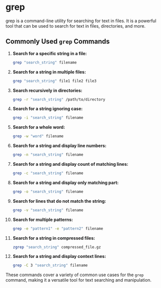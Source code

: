 # grep

grep is a command-line utility for searching for text in files. It is a powerful tool that can be used to search for text in files, directories, and more.

## Commonly Used `grep` Commands

1. **Search for a specific string in a file:**
   ```bash
   grep "search_string" filename
   ```

2. **Search for a string in multiple files:**
   ```bash
   grep "search_string" file1 file2 file3
   ```

3. **Search recursively in directories:**
   ```bash
   grep -r "search_string" /path/to/directory
   ```

4. **Search for a string ignoring case:**
   ```bash
   grep -i "search_string" filename
   ```

5. **Search for a whole word:**
   ```bash
   grep -w "word" filename
   ```

6. **Search for a string and display line numbers:**
   ```bash
   grep -n "search_string" filename
   ```

7. **Search for a string and display count of matching lines:**
   ```bash
   grep -c "search_string" filename
   ```

8. **Search for a string and display only matching part:**
   ```bash
   grep -o "search_string" filename
   ```

9. **Search for lines that do not match the string:**
   ```bash
   grep -v "search_string" filename
   ```

10. **Search for multiple patterns:**
    ```bash
    grep -e "pattern1" -e "pattern2" filename
    ```

11. **Search for a string in compressed files:**
    ```bash
    zgrep "search_string" compressed_file.gz
    ```

12. **Search for a string and display context lines:**
    ```bash
    grep -C 3 "search_string" filename
    ```

These commands cover a variety of common use cases for the `grep` command, making it a versatile tool for text searching and manipulation.
